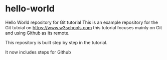 # hello-world
Hello World repository for Git tutorial
This is an example repository for the Git tutoial on https://www.w3schools.com
this tutorial focuses mainly on Git and using Github as its remote.

This repository is built step by step in the tutorial.

It now includes steps for Github